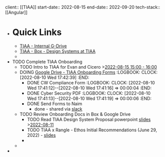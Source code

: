 client:: [[TIAA]] 
start-date:: 2022-08-15
end-date:: 2022-09-20
tech-stack:: [[Angular]]

- # Quick Links
	- [TIAA - Internal G-Drive](https://drive.google.com/drive/folders/0AEq2yor6kBcWUk9PVA)
	- [TIAA - Box - Design Systems at TIAA](https://app.box.com/folder/158069737470?s=zbc9mcf9mkzb1f9rvjlrpvhtguyxr3qp)
	-
- TODO Complete TIAA Onboarding
	- TODO Intro to TIAA for Evan and Cicero >[2022-08-15 15:00 - 16:00](#agenda://?start=1660590000000&end=1660593600000&allDay=false)
	- DOING [Google Drive - TIAA Onboarding Forms](https://drive.google.com/drive/folders/1FYFf2mpFxe-OaWbzVA1ocHukX93eiXtZ)
	  :LOGBOOK:
	  CLOCK: [2022-08-10 Wed 17:42:39]
	  :END:
		- DONE CW Compliance Form
		  :LOGBOOK:
		  CLOCK: [2022-08-10 Wed 17:41:12]--[2022-08-10 Wed 17:41:16] =>  00:00:04
		  :END:
		- DONE Cyber Security PDF
		  :LOGBOOK:
		  CLOCK: [2022-08-10 Wed 17:41:13]--[2022-08-10 Wed 17:41:19] =>  00:00:06
		  :END:
		- DONE Send Forms to Naim
			- done - shared via [slack](https://rangle.slack.com/archives/D0388E20T6Y/p1660167659095939)
	- TODO Review Onboarding Docs in Box & Google Drive
		- TODO Read TIAA Design System Proposal powerpoint [slides](https://tiaa-cref.box.com/s/ntcx3a2l724sf6jwl2cno4ot8o0z0an2) >[2022-08-11](#agenda://?start=1660190400000&end=1660276799000)
		- TODO TIAA x Rangle - Ethos Initial Recommendations (June 29, 2022) - [slides](https://docs.google.com/presentation/d/13Omc4Je1DwCLVSz2xD3n1tv2Yb7YJsKakH2_6dR6TkY/edit#slide=id.g1378acacbc5_0_542)
		-
	-
-